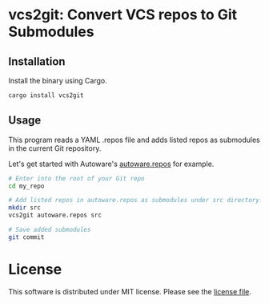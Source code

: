 # **vcs2git**: Convert VCS repos to Git Submodules

## Installation

Install the binary using Cargo.

```bash
cargo install vcs2git
```

## Usage

This program reads a YAML .repos file and adds listed repos as
submodules in the current Git repository.


Let's get started with Autoware's
[autoware.repos](https://github.com/autowarefoundation/autoware/blob/af0fbe322ba075ee4b4f0f87789c43b54800a234/autoware.repos)
for example.

```bash
# Enter into the root of your Git repo
cd my_repo

# Add listed repos in autoware.repos as submodules under src directory.
mkdir src
vcs2git autoware.repos src

# Save added submodules
git commit
```


# License

This software is distributed under MIT license. Please see the
[license file](LICENSE.txt).
